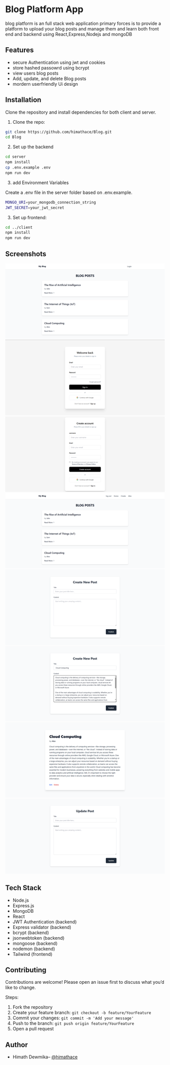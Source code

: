 # Blog Platform App

blog platform is an full stack web application primary forces is to provide a platform to upload your blog posts and manage them and learn both front end and backend using React,Express,Nodejs and mongoDB

## Features

- secure Authentication using jwt and cookies
- store hashed passowrd using bcrypt
- view users blog posts
- Add, update, and delete Blog posts
- mordern userfriendly Ui design

## Installation

Clone the repository and install dependencies for both client and server.


1. Clone the repo:

```bash
git clone https://github.com/himathace/Blog.git
cd Blog
```

2. Set up the backend

```bash
cd server
npm install
cp .env.example .env
npm run dev
```

3. add Environment Variables

Create a .env file in the server folder based on .env.example.

```bash
MONGO_URI=your_mongodb_connection_string
JWT_SECRET=your_jwt_secret
```

3. Set up frontend:

```bash
cd ../client
npm install
npm run dev
```

## Screenshots

![Dashboard](./assets/Screenshot%20(658).png)
![login](./assets/login.png)
![register](./assets/register.png)
![Dashboardlogin](./assets/logindashboard.png)
![create](./assets/createpost.png)
![createblog](./assets/blogpost.png)
![Display](./assets/displaypost.png)
![update](./assets/update.png)




## Tech Stack

- Node.js
- Express.js
- MongoDB
- React
- JWT Authentication (backend)
- Express validator (backend)
- bcrypt (backend)
- jsonwebtoken (backend)
- mongoose (backend)
- nodemon (backend)
- Tailwind (frontend)

## Contributing

Contributions are welcome! Please open an issue first to discuss what you’d like to change.

Steps:
1. Fork the repository
2. Create your feature branch: `git checkout -b feature/YourFeature`
3. Commit your changes: `git commit -m 'Add your message'`
4. Push to the branch: `git push origin feature/YourFeature`
5. Open a pull request

## Author

- Himath Dewmika– [@himathace](https://github.com/himathace)


